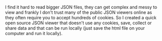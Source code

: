 I find it hard to read bigger JSON files, they can get complex and messy to view and frankly I don't trust many of the public JSON viewers online as they often require you to accept hundreds of cookies. 
So I created a quick open source JSON viewer that doesn't use any cookies, save, collect or share data and that can be run locally (just save the html file on your computer and run it locally). 
